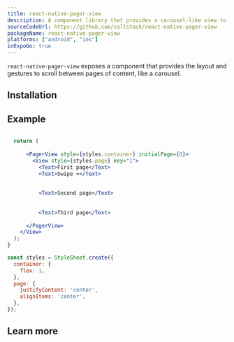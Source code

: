 ```yaml
---
title: react-native-pager-view
description: A component library that provides a carousel-like view to swipe through pages of content.
sourceCodeUrl: https://github.com/callstack/react-native-pager-view
packageName: react-native-pager-view
platforms: ["android", "ios"]
inExpoGo: true
---
```


`react-native-pager-view` exposes a component that provides the layout and gestures to scroll between pages of content, like a carousel.

## Installation

## Example

```jsx App.js

  return (
    
      <PagerView style={styles.container} initialPage={0}>
        <View style={styles.page} key="1">
          <Text>First page</Text>
          <Text>Swipe ➡️</Text>
        
        
          <Text>Second page</Text>
        
        
          <Text>Third page</Text>
        
      </PagerView>
    </View>
  );
}

const styles = StyleSheet.create({
  container: {
    flex: 1,
  },
  page: {
    justifyContent: 'center',
    alignItems: 'center',
  },
});
```

## Learn more